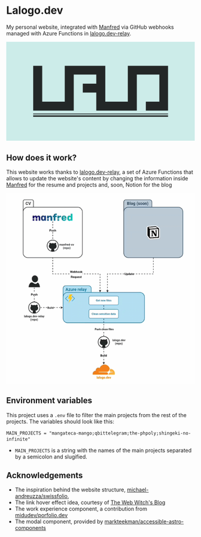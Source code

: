 # Lalogo.dev 
My personal website, integrated with [Manfred](https://www.getmanfred.com) via GitHub webhooks managed with Azure Functions in [lalogo.dev-relay](https://github.com/la-lo-go/lalogo.dev-relay).

![](./public/opengraph/openGraphMiniature.png)

## How does it work?
This website works thanks to [lalogo.dev-relay](https://github.com/la-lo-go/lalogo.dev-relay), a set of Azure Functions that allows to update the website's content by changing the information inside [Manfred](https://www.getmanfred.com/) for the resume and projects and, soon, Notion for the blog 

![lalogo.dev-relay diagram](https://raw.githubusercontent.com/la-lo-go/lalogo.dev-relay/main/docs/relay-diagram.gif)

## Environment variables
This project uses a `.env` file to filter the main projects from the rest of the projects. The variables should look like this: 
```env
MAIN_PROJECTS = "mangateca-mango;qbittelegram;the-phpoly;shingeki-no-infinite"
```
- `MAIN_PROJECTS` is a string with the names of the main projects separated by a semicolon and slugified.


## Acknowledgements
- The inspiration behind the website structure, [michael-andreuzza/swissfolio](https://github.com/michael-andreuzza/swissfolio), 
- The link hover effect idea, courtesy of [The Web Witch's Blog](https://blog.stephaniestimac.com/)
- The work experience component, a contribution from [midudev/porfolio.dev](https://github.com/midudev/porfolio.dev)
- The modal component, provided by [markteekman/accessible-astro-components](https://github.com/markteekman/accessible-astro-components/blob/main/Modal.astro)
